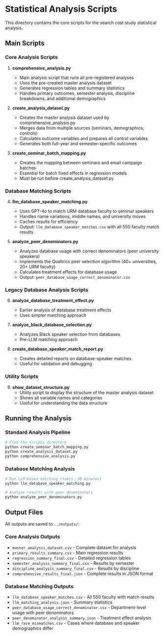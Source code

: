 # Statistical Analysis Scripts

This directory contains the core scripts for the search cost study statistical analysis.

## Main Scripts

### Core Analysis Scripts

1. **comprehensive_analysis.py**
   - Main analysis script that runs all pre-registered analyses
   - Uses the pre-created master analysis dataset
   - Generates regression tables and summary statistics
   - Handles primary outcomes, semester analysis, discipline breakdowns, and additional demographics

2. **create_analysis_dataset.py**
   - Creates the master analysis dataset used by comprehensive_analysis.py
   - Merges data from multiple sources (seminars, demographics, controls)
   - Calculates outcome variables and prepares all control variables
   - Generates both full-year and semester-specific outcomes

3. **create_seminar_batch_mapping.py**
   - Creates the mapping between seminars and email campaign batches
   - Essential for batch fixed effects in regression models
   - Must be run before create_analysis_dataset.py

### Database Matching Scripts

4. **llm_database_speaker_matching.py**
   - Uses GPT-4o to match URM database faculty to seminar speakers
   - Handles name variations, middle names, and university moves
   - Caches results for efficiency
   - Output: `llm_database_speaker_matches.csv` with all 550 faculty match results

5. **analyze_peer_denominators.py**
   - Analyzes database usage with correct denominators (peer university speakers)
   - Implements the Qualtrics peer selection algorithm (40+ universities, 20+ URM faculty)
   - Calculates treatment effects for database usage
   - Output: `peer_database_usage_correct_denominator.csv`

### Legacy Database Analysis Scripts

6. **analyze_database_treatment_effect.py**
   - Earlier analysis of database treatment effects
   - Uses simpler matching approach

7. **analyze_black_database_selection.py**
   - Analyzes Black speaker selection from databases
   - Pre-LLM matching approach

8. **create_database_speaker_match_report.py**
   - Creates detailed reports on database-speaker matches
   - Useful for validation and debugging

### Utility Scripts

9. **show_dataset_structure.py**
   - Utility script to display the structure of the master analysis dataset
   - Shows all variable names and categories
   - Useful for understanding the data structure

## Running the Analysis

### Standard Analysis Pipeline

```bash
# From the scripts directory
python create_seminar_batch_mapping.py
python create_analysis_dataset.py
python comprehensive_analysis.py
```

### Database Matching Analysis

```bash
# Run LLM-based matching (takes ~30 minutes)
python llm_database_speaker_matching.py

# Analyze results with peer denominators
python analyze_peer_denominators.py
```

## Output Files

All outputs are saved to `../outputs/`:

### Core Analysis Outputs
- `master_analysis_dataset.csv` - Complete dataset for analysis
- `primary_results_summary.csv` - Main regression results
- `regression_summary_final.csv` - Detailed regression tables
- `semester_analysis_summary_final.csv` - Results by semester
- `discipline_analysis_summary_final.csv` - Results by discipline
- `comprehensive_results_final.json` - Complete results in JSON format

### Database Matching Outputs
- `llm_database_speaker_matches.csv` - All 550 faculty with match results
- `llm_matching_analysis.json` - Summary statistics
- `peer_database_usage_correct_denominator.csv` - Department-level usage with peer denominators
- `peer_denominator_analysis_summary.json` - Treatment effect analysis
- `llm_race_mismatches.csv` - Cases where database and speaker demographics differ